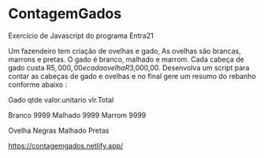 # ContagemGados
Exercício de Javascript do programa Entra21


 Um fazendeiro tem criação de ovelhas e gado,
As ovelhas são brancas, marrons e pretas.
O gado é branco, malhado e marrom.
Cada cabeça de gado custa R$5,000,00 e cada ovelha R$3,000,00.
Desenvolva um script para contar as cabeças de gado e ovelhas 
e no final gere um resumo do rebanho conforme abaixo : 

Gado  qtde   valor.unitario   vlr.Total

Branco 9999
Malhado 9999
Marrom 9999

Ovelha
Negras
Malhado
Pretas 



https://contagemgados.netlify.app/
